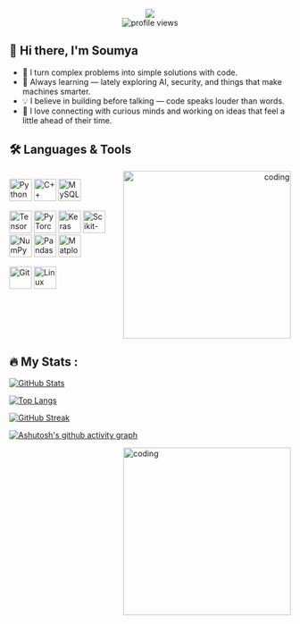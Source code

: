 <p align="center">
  <a href="https://www.linkedin.com/in/soumya-gupta-9b5777255/">
    <img src="https://img.shields.io/badge/LinkedIn-blue?style=for-the-badge&logo=linkedin&logoColor=white" />
  </a>
  <br>
  <img src="https://komarev.com/ghpvc/?username=Soumya-2184&color=blue&style=for-the-badge" alt="profile views" />
</p>



## 👋 Hi there, I'm Soumya

- 🚀 I turn complex problems into simple solutions with code.
- 🌱 Always learning — lately exploring AI, security, and things that make machines smarter.
- 💡 I believe in building before talking — code speaks louder than words.
- 🤝 I love connecting with curious minds and working on ideas that feel a little ahead of their time.

## 🛠 Languages & Tools

<div style="display: flex; align-items: flex-start; justify-content: space-between;">

  <!-- Left: Languages & Tools -->
  <div style="flex: 1;">

  <p align="left">
    <!-- Row 1 -->
    <img src="https://cdn.jsdelivr.net/gh/devicons/devicon/icons/python/python-original.svg" width="40" height="40" alt="Python"/>
    <img src="https://cdn.jsdelivr.net/gh/devicons/devicon/icons/cplusplus/cplusplus-original.svg" width="40" height="40" alt="C++"/>
    <img src="https://cdn.jsdelivr.net/gh/devicons/devicon/icons/mysql/mysql-original-wordmark.svg" width="40" height="40" alt="MySQL"/>
  </p>

  <p align="left">
    <!-- Row 2 -->
    <img src="https://cdn.jsdelivr.net/gh/devicons/devicon/icons/tensorflow/tensorflow-original.svg" width="40" height="40" alt="TensorFlow"/>
    <img src="https://cdn.jsdelivr.net/gh/devicons/devicon/icons/pytorch/pytorch-original.svg" width="40" height="40" alt="PyTorch"/>
    <img src="https://cdn.jsdelivr.net/gh/devicons/devicon/icons/keras/keras-original.svg" width="40" height="40" alt="Keras"/>
    <img src="https://upload.wikimedia.org/wikipedia/commons/0/05/Scikit_learn_logo_small.svg" width="40" height="40" alt="Scikit-learn"/>
    <img src="https://cdn.jsdelivr.net/gh/devicons/devicon/icons/numpy/numpy-original.svg" width="40" height="40" alt="NumPy"/>
    <img src="https://cdn.jsdelivr.net/gh/devicons/devicon/icons/pandas/pandas-original.svg" width="40" height="40" alt="Pandas"/>
    <img src="https://upload.wikimedia.org/wikipedia/commons/8/84/Matplotlib_icon.svg" width="40" height="40" alt="Matplotlib"/>
  </p>

  <p align="left">
    <!-- Row 3 -->
    <img src="https://cdn.jsdelivr.net/gh/devicons/devicon/icons/git/git-original.svg" width="40" height="40" alt="Git"/>
    <img src="https://cdn.jsdelivr.net/gh/devicons/devicon/icons/linux/linux-original.svg" width="40" height="40" alt="Linux"/>
  </p>

  </div>

  <!-- Right: GIF -->
  <div style="flex: 1; text-align: right;">
    <img alt="coding" width="300" src="https://media.giphy.com/media/qgQUggAC3Pfv687qPC/giphy.gif">
  </div>

</div>


## 🔥 My Stats :
[![GitHub Stats](https://github-readme-stats.vercel.app/api?username=Soumya-2184&show_icons=true&theme=radical)](https://github.com/Soumya-2184)

[![Top Langs](https://github-readme-stats.vercel.app/api/top-langs/?username=Soumya-2184&layout=compact&theme=radical)](https://github.com/Soumya-2184)

[![GitHub Streak](https://streak-stats.demolab.com/?user=Soumya-2184&theme=radical)](https://git.io/streak-stats)

[![Ashutosh's github activity graph](https://github-readme-activity-graph.vercel.app/graph?username=Soumya-2184&theme=dracula)](https://github.com/ashutosh00710/github-readme-activity-graph)

<img align="right" alt="coding" width="300" src="https://cdn.dribbble.com/users/1162077/screenshots/3848914/programmer.gif">



